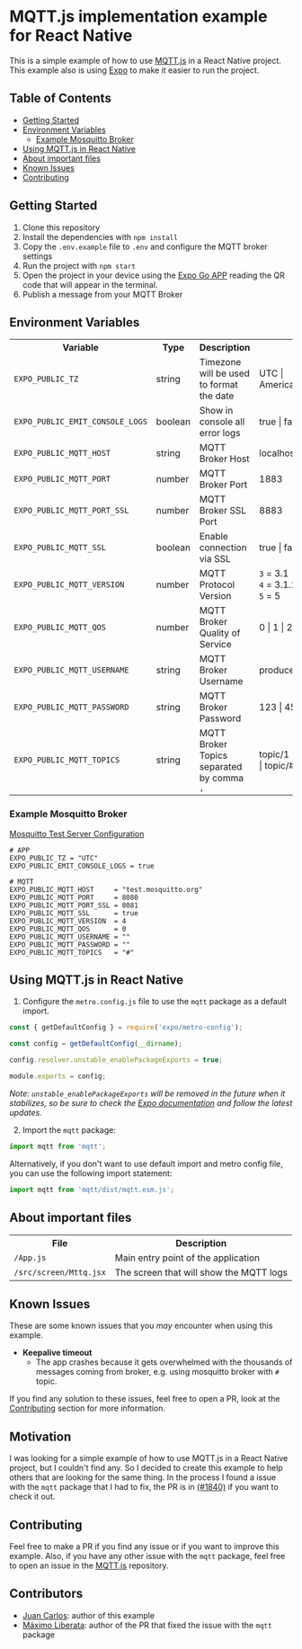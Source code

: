# MQTT.js implementation example for React Native

This is a simple example of how to use [MQTT.js](https://github.com/mqttjs/MQTT.js) in a React Native project. This example also is using [Expo](https://expo.dev/) to make it easier to run the project.


## Table of Contents

- [Getting Started](#getting-started)
- [Environment Variables](#environment-variables)
  - [Example Mosquitto Broker](#example-mosquitto-broker)
- [Using MQTT.js in React Native](#using-mqttjs-in-react-native)
- [About important files](#about-important-files)
- [Known Issues](#known-issues)
- [Contributing](#contributing)


<a name="getting-started"></a>

## Getting Started

1. Clone this repository
2. Install the dependencies with `npm install`
3. Copy the `.env.example` file to `.env` and configure the MQTT broker settings
4. Run the project with `npm start`
5. Open the project in your device using the [Expo Go APP](https://play.google.com/store/apps/details?id=host.exp.exponent) reading the QR code that will appear in the terminal.
6. Publish a message from your MQTT Broker


<a name="environment-variables"></a>

## Environment Variables
<table>
    <tr>
        <th>Variable</th>
        <th>Type</th>
        <th>Description</th>
        <th>Example</th>
    </tr>
    <tr>
        <td><code>EXPO_PUBLIC_TZ</code></td>
        <td>string</td>
        <td>Timezone will be used to format the date</td>
        <td>UTC | America/Santo_Domingo</td>
    </tr>
    <tr>
        <td><code>EXPO_PUBLIC_EMIT_CONSOLE_LOGS</code></td>
        <td>boolean</td>
        <td>Show in console all error logs</td>
        <td>true | false</td>
    </tr>
    <tr>
        <td><code>EXPO_PUBLIC_MQTT_HOST</code></td>
        <td>string</td>
        <td>MQTT Broker Host</td>
        <td>localhost | domain.com</td>
    </tr>
    <tr>
        <td><code>EXPO_PUBLIC_MQTT_PORT</code></td>
        <td>number</td>
        <td>MQTT Broker Port</td>
        <td>1883</td>
    </tr>
    <tr>
        <td><code>EXPO_PUBLIC_MQTT_PORT_SSL</code></td>
        <td>number</td>
        <td>MQTT Broker SSL Port</td>
        <td>8883</td>
    </tr>
    <tr>
        <td><code>EXPO_PUBLIC_MQTT_SSL</code></td>
        <td>boolean</td>
        <td>Enable connection via SSL</td>
        <td>true | false</td>
    </tr>
    <tr>
        <td><code>EXPO_PUBLIC_MQTT_VERSION</code></td>
        <td>number</td>
        <td>MQTT Protocol Version</td>
        <td>
            <code>3</code> = 3.1
            </br>
            <code>4</code> = 3.1.1
            </br>
            <code>5</code> = 5
        </td>
    </tr>
    <tr>
        <td><code>EXPO_PUBLIC_MQTT_QOS</code></td>
        <td>number</td>
        <td>MQTT Broker Quality of Service</td>
        <td>0 | 1 | 2</td>
    </tr>
    <tr>
        <td><code>EXPO_PUBLIC_MQTT_USERNAME</code></td>
        <td>string</td>
        <td>MQTT Broker Username</td>
        <td>producer | consumer</td>
    </tr>
    <tr>
        <td><code>EXPO_PUBLIC_MQTT_PASSWORD</code></td>
        <td>string</td>
        <td>MQTT Broker Password</td>
        <td>123 | 456</td>
    </tr>
    <tr>
        <td><code>EXPO_PUBLIC_MQTT_TOPICS</code></td>
        <td>string</td>
        <td>MQTT Broker Topics separated by comma <code>,</code></td>
        <td>topic/1 | topic/1,topic/2 | topic/#</td>
    </tr>
</table>


<a name="example-mosquitto-broker"></a>

### Example Mosquitto Broker

[Mosquitto Test Server Configuration](https://test.mosquitto.org/)

```
# APP
EXPO_PUBLIC_TZ = "UTC"
EXPO_PUBLIC_EMIT_CONSOLE_LOGS = true

# MQTT
EXPO_PUBLIC_MQTT_HOST     = "test.mosquitto.org"
EXPO_PUBLIC_MQTT_PORT     = 8080
EXPO_PUBLIC_MQTT_PORT_SSL = 8081
EXPO_PUBLIC_MQTT_SSL      = true
EXPO_PUBLIC_MQTT_VERSION  = 4
EXPO_PUBLIC_MQTT_QOS      = 0
EXPO_PUBLIC_MQTT_USERNAME = ""
EXPO_PUBLIC_MQTT_PASSWORD = ""
EXPO_PUBLIC_MQTT_TOPICS   = "#"
```


<a name="using-mqttjs-in-react-native"></a>

## Using MQTT.js in React Native

1. Configure the `metro.config.js` file to use the `mqtt` package as a default import.

```javascript
const { getDefaultConfig } = require('expo/metro-config');

const config = getDefaultConfig(__dirname);

config.resolver.unstable_enablePackageExports = true;

module.exports = config;
```

<em>Note: `unstable_enablePackageExports` will be removed in the future when it stabilizes, so be sure to check the [Expo documentation](https://reactnative.dev/blog/2023/06/21/package-exports-support) and follow the latest updates.</em>

2. Import the `mqtt` package:
```javascript
import mqtt from 'mqtt';
```

Alternatively, if you don't want to use default import and metro config file, you can use the following import statement:

```javascript
import mqtt from 'mqtt/dist/mqtt.esm.js';
```


<a name="about-important-files"></a>

## About important files
<table>
    <tr>
        <th>File</th>
        <th>Description</th>
    </tr>
    <tr>
        <td><code>/App.js</code></td>
        <td>Main entry point of the application</td>
    </tr>
    <tr>
        <td><code>/src/screen/Mttq.jsx</code></td>
        <td>The screen that will show the MQTT logs</td>
    </tr>
</table>


<a name="known-issues"></a>

## Known Issues
These are some known issues that you _may_ encounter when using this example.

- **Keepalive timeout**
    - The app crashes because it gets overwhelmed with the thousands of messages coming from broker, e.g. using mosquitto broker with `#` topic.

If you find any solution to these issues, feel free to open a PR, look at the [Contributing](#contributing) section for more information.

## Motivation

I was looking for a simple example of how to use MQTT.js in a React Native project, but I couldn't find any. So I decided to create this example to help others that are looking for the same thing. In the process I found a issue with the `mqtt` package that I had to fix, the PR is in [(#1840)](https://github.com/mqttjs/MQTT.js/pull/1840) if you want to check it out.


<a name="contributing"></a>

## Contributing

Feel free to make a PR if you find any issue or if you want to improve this example. Also, if you have any other issue with the `mqtt` package, feel free to open an issue in the [MQTT.js](https://github.com/mqttjs/MQTT.js) repository.


## Contributors

- [Juan Carlos](https://github.com/JuanCarlos008): author of this example
- [Máximo Liberata](https://github.com/MaximoLiberata): author of the PR that fixed the issue with the `mqtt` package